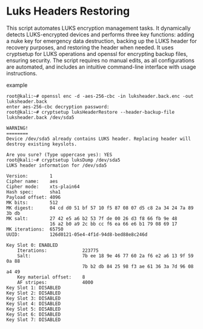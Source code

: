 # Luks Headers Restoring

This script automates LUKS encryption management tasks. It dynamically detects LUKS-encrypted devices and performs three key functions: adding a nuke key for emergency data destruction, backing up the LUKS header for recovery purposes, and restoring the header when needed. It uses cryptsetup for LUKS operations and openssl for encrypting backup files, ensuring security. The script requires no manual edits, as all configurations are automated, and includes an intuitive command-line interface with usage instructions.


example
```
root@kali:~# openssl enc -d -aes-256-cbc -in luksheader.back.enc -out luksheader.back
enter aes-256-cbc decryption password:
root@kali:~# cryptsetup luksHeaderRestore --header-backup-file luksheader.back /dev/sda5

WARNING!
========
Device /dev/sda5 already contains LUKS header. Replacing header will destroy existing keyslots.

Are you sure? (Type uppercase yes): YES
root@kali:~# cryptsetup luksDump /dev/sda5
LUKS header information for /dev/sda5

Version:        1
Cipher name:    aes
Cipher mode:    xts-plain64
Hash spec:      sha1
Payload offset: 4096
MK bits:        512
MK digest:      04 cd d0 51 bf 57 10 f5 87 08 07 d5 c8 2a 34 24 7a 89 3b db
MK salt:        27 42 e5 a6 b2 53 7f de 00 26 d3 f8 66 fb 9e 48
                16 a2 b0 a9 2c bb cc f6 ea 66 e6 b1 79 08 69 17
MK iterations:  65750
UUID:           126d0121-05e4-4f1d-94d8-bed88e8c246d

Key Slot 0: ENABLED
    Iterations:             223775
    Salt:                   7b ee 18 9e 46 77 60 2a f6 e2 a6 13 9f 59 0a 88
                            7b b2 db 84 25 98 f3 ae 61 36 3a 7d 96 08 a4 49
    Key material offset:    8
    AF stripes:             4000
Key Slot 1: DISABLED
Key Slot 2: DISABLED
Key Slot 3: DISABLED
Key Slot 4: DISABLED
Key Slot 5: DISABLED
Key Slot 6: DISABLED
Key Slot 7: DISABLED
```
